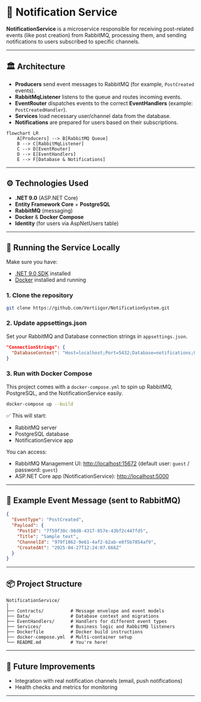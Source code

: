 # 📢 Notification Service

**NotificationService** is a microservice responsible for receiving post-related events (like post creation) from RabbitMQ, processing them, and sending notifications to users subscribed to specific channels.

---

## 🏛️ Architecture

- **Producers** send event messages to RabbitMQ (for example, `PostCreated` events).
- **RabbitMqListener** listens to the queue and routes incoming events.
- **EventRouter** dispatches events to the correct **EventHandlers** (example: `PostCreatedHandler`).
- **Services** load necessary user/channel data from the database.
- **Notifications** are prepared for users based on their subscriptions.

```mermaid
flowchart LR
    A[Producers] --> B[RabbitMQ Queue]
    B --> C[RabbitMqListener]
    C --> D[EventRouter]
    D --> E[EventHandlers]
    E --> F[Database & Notifications]
```

---

## ⚙️ Technologies Used

- **.NET 9.0** (ASP.NET Core)
- **Entity Framework Core** + **PostgreSQL**
- **RabbitMQ** (messaging)
- **Docker** & **Docker Compose**
- **Identity** (for users via AspNetUsers table)

---

## 🚀 Running the Service Locally

Make sure you have:
- [.NET 9.0 SDK](https://dotnet.microsoft.com/en-us/download/dotnet/9.0) installed
- [Docker](https://www.docker.com/products/docker-desktop/) installed and running

### 1. Clone the repository

```bash
git clone https://github.com/Vertiigor/NotificationSystem.git
```

### 2. Update appsettings.json

Set your RabbitMQ and Database connection strings in `appsettings.json`.

```json
"ConnectionStrings": {
  "DatabaseContext": "Host=localhost;Port=5432;Database=notifications;Username=postgres;Password=yourpassword"
}
```

### 3. Run with Docker Compose

This project comes with a `docker-compose.yml` to spin up RabbitMQ, PostgreSQL, and the NotificationService easily.

```bash
docker-compose up --build
```

✅ This will start:
- RabbitMQ server
- PostgreSQL database
- NotificationService app

You can access:
- RabbitMQ Management UI: [http://localhost:15672](http://localhost:15672) (default user: `guest` / password: `guest`)
- ASP.NET Core app (NotificationService): [http://localhost:5000](http://localhost:5000)

---

## 📜 Example Event Message (sent to RabbitMQ)

```json
{
  "EventType": "PostCreated",
  "Payload": {
    "PostId": "7f59f30c-98d8-4317-857e-43bf2c447fd5",
    "Title": "Sample text",
    "ChannelId": "979f1862-9e61-4af2-b2ab-e8f5b7854af9",
    "CreatedAt": "2025-04-27T12:24:07.666Z"
  }
}
```

---

## 📦 Project Structure

```
NotificationService/
│
├── Contracts/          # Message envelope and event models
├── Data/               # Database context and migrations
├── EventHandlers/      # Handlers for different event types
├── Services/           # Business logic and RabbitMQ listeners
├── Dockerfile          # Docker build instructions
├── docker-compose.yml  # Multi-container setup
└── README.md           # You're here!
```

---

## 🧠 Future Improvements

- Integration with real notification channels (email, push notifications)
- Health checks and metrics for monitoring

---
